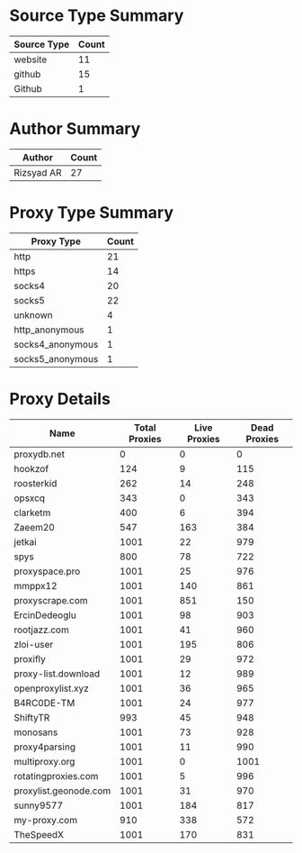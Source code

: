 # Source Type Summary

| Source Type | Count |
|-------------|-------|
| website | 11 |
| github | 15 |
| Github | 1 |


# Author Summary

| Author | Count |
|--------|-------|
| Rizsyad AR | 27 |


# Proxy Type Summary

| Proxy Type | Count |
|------------|-------|
| http | 21 |
| https | 14 |
| socks4 | 20 |
| socks5 | 22 |
| unknown | 4 |
| http_anonymous | 1 |
| socks4_anonymous | 1 |
| socks5_anonymous | 1 |


# Proxy Details

| Name | Total Proxies | Live Proxies | Dead Proxies |
|------|---------------|--------------|---------------|
| proxydb.net | 0 | 0 | 0 |
| hookzof | 124 | 9 | 115 |
| roosterkid | 262 | 14 | 248 |
| opsxcq | 343 | 0 | 343 |
| clarketm | 400 | 6 | 394 |
| Zaeem20 | 547 | 163 | 384 |
| jetkai | 1001 | 22 | 979 |
| spys | 800 | 78 | 722 |
| proxyspace.pro | 1001 | 25 | 976 |
| mmppx12 | 1001 | 140 | 861 |
| proxyscrape.com | 1001 | 851 | 150 |
| ErcinDedeoglu | 1001 | 98 | 903 |
| rootjazz.com | 1001 | 41 | 960 |
| zloi-user | 1001 | 195 | 806 |
| proxifly | 1001 | 29 | 972 |
| proxy-list.download | 1001 | 12 | 989 |
| openproxylist.xyz | 1001 | 36 | 965 |
| B4RC0DE-TM | 1001 | 24 | 977 |
| ShiftyTR | 993 | 45 | 948 |
| monosans | 1001 | 73 | 928 |
| proxy4parsing | 1001 | 11 | 990 |
| multiproxy.org | 1001 | 0 | 1001 |
| rotatingproxies.com | 1001 | 5 | 996 |
| proxylist.geonode.com | 1001 | 31 | 970 |
| sunny9577 | 1001 | 184 | 817 |
| my-proxy.com | 910 | 338 | 572 |
| TheSpeedX | 1001 | 170 | 831 |
